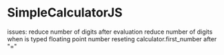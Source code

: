 # SimpleCalculatorJS
issues: reduce number of digits after evaluation
reduce number of digits when is typed floating point number
reseting calculator.first_number after "="
